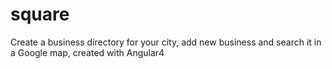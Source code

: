 # square
Create a business directory for your city, add new business and search it in a Google map, created with Angular4
